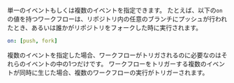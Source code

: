 単一のイベントもしくは複数のイベントを指定できます。 たとえば、以下の`on`の値を持つワークフローは、リポジトリ内の任意のブランチにプッシュが行われたとき、あるいは誰かがリポジトリをフォークした時に実行されます。

```yaml
on: [push, fork]
```

複数のイベントを指定した場合、ワークフローがトリガされるのに必要なのはそれらのイベントの中の1つだけです。 ワークフローをトリガーする複数のイベントが同時に生じた場合、複数のワークフローの実行がトリガーされます。
